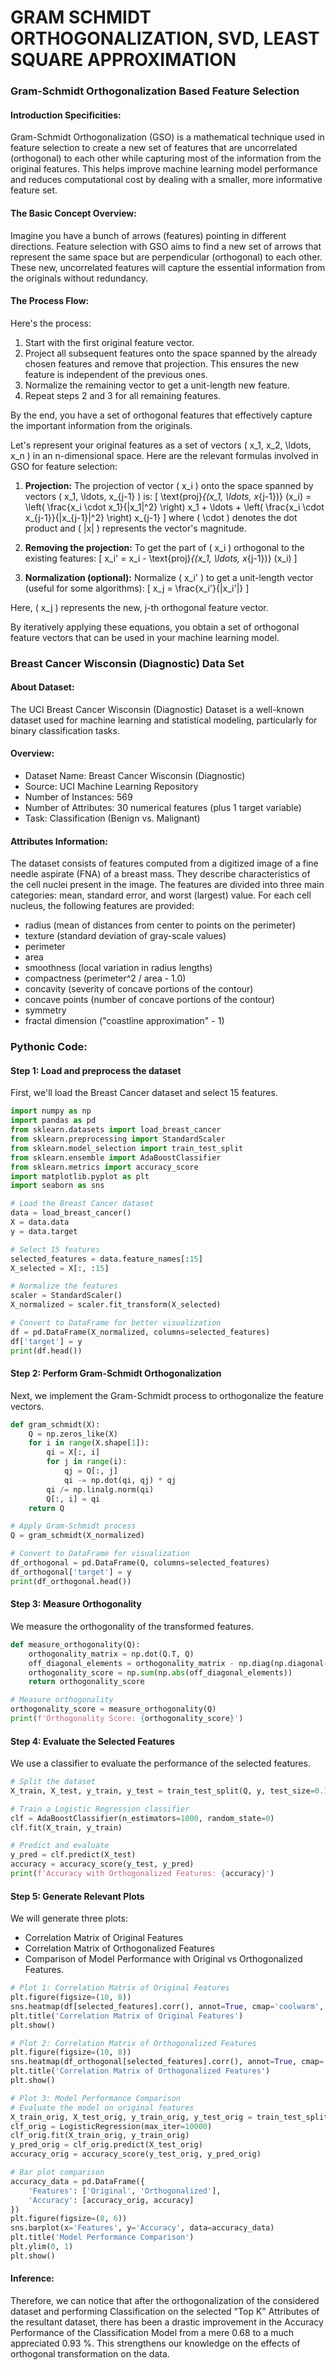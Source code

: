 # GRAM SCHMIDT ORTHOGONALIZATION, SVD, LEAST SQUARE APPROXIMATION

### Gram-Schmidt Orthogonalization Based Feature Selection

#### Introduction Specificities:
Gram-Schmidt Orthogonalization (GSO) is a mathematical technique used in feature selection to create a new set of features that are uncorrelated (orthogonal) to each other while capturing most of the information from the original features. This helps improve machine learning model performance and reduces computational cost by dealing with a smaller, more informative feature set.

#### The Basic Concept Overview:
Imagine you have a bunch of arrows (features) pointing in different directions. Feature selection with GSO aims to find a new set of arrows that represent the same space but are perpendicular (orthogonal) to each other. These new, uncorrelated features will capture the essential information from the originals without redundancy.

#### The Process Flow:
Here's the process:
1. Start with the first original feature vector.
2. Project all subsequent features onto the space spanned by the already chosen features and remove that projection. This ensures the new feature is independent of the previous ones.
3. Normalize the remaining vector to get a unit-length new feature.
4. Repeat steps 2 and 3 for all remaining features.

By the end, you have a set of orthogonal features that effectively capture the important information from the originals.

Let's represent your original features as a set of vectors \( x_1, x_2, \ldots, x_n \) in an n-dimensional space. Here are the relevant formulas involved in GSO for feature selection:

1. **Projection:** The projection of vector \( x_i \) onto the space spanned by vectors \( x_1, \ldots, x_{j-1} \) is:
\[ \text{proj}_{(x_1, \ldots, x_{j-1})} (x_i) = \left( \frac{x_i \cdot x_1}{\|x_1\|^2} \right) x_1 + \ldots + \left( \frac{x_i \cdot x_{j-1}}{\|x_{j-1}\|^2} \right) x_{j-1} \]
where \( \cdot \) denotes the dot product and \( \|x\| \) represents the vector's magnitude.

2. **Removing the projection:** To get the part of \( x_i \) orthogonal to the existing features:
\[ x_i' = x_i - \text{proj}_{(x_1, \ldots, x_{j-1})} (x_i) \]

3. **Normalization (optional):** Normalize \( x_i' \) to get a unit-length vector (useful for some algorithms):
\[ x_j = \frac{x_i'}{\|x_i'\|} \]

Here, \( x_j \) represents the new, j-th orthogonal feature vector.

By iteratively applying these equations, you obtain a set of orthogonal feature vectors that can be used in your machine learning model.

### Breast Cancer Wisconsin (Diagnostic) Data Set

#### About Dataset:
The UCI Breast Cancer Wisconsin (Diagnostic) Dataset is a well-known dataset used for machine learning and statistical modeling, particularly for binary classification tasks.

#### Overview:
- Dataset Name: Breast Cancer Wisconsin (Diagnostic)
- Source: UCI Machine Learning Repository
- Number of Instances: 569
- Number of Attributes: 30 numerical features (plus 1 target variable)
- Task: Classification (Benign vs. Malignant)

#### Attributes Information:
The dataset consists of features computed from a digitized image of a fine needle aspirate (FNA) of a breast mass. They describe characteristics of the cell nuclei present in the image. The features are divided into three main categories: mean, standard error, and worst (largest) value. For each cell nucleus, the following features are provided:
- radius (mean of distances from center to points on the perimeter)
- texture (standard deviation of gray-scale values)
- perimeter
- area
- smoothness (local variation in radius lengths)
- compactness (perimeter^2 / area - 1.0)
- concavity (severity of concave portions of the contour)
- concave points (number of concave portions of the contour)
- symmetry
- fractal dimension ("coastline approximation" - 1)

### Pythonic Code:

#### Step 1: Load and preprocess the dataset
First, we'll load the Breast Cancer dataset and select 15 features.

```python
import numpy as np
import pandas as pd
from sklearn.datasets import load_breast_cancer
from sklearn.preprocessing import StandardScaler
from sklearn.model_selection import train_test_split
from sklearn.ensemble import AdaBoostClassifier
from sklearn.metrics import accuracy_score
import matplotlib.pyplot as plt
import seaborn as sns

# Load the Breast Cancer dataset
data = load_breast_cancer()
X = data.data
y = data.target

# Select 15 features
selected_features = data.feature_names[:15]
X_selected = X[:, :15]

# Normalize the features
scaler = StandardScaler()
X_normalized = scaler.fit_transform(X_selected)

# Convert to DataFrame for better visualization
df = pd.DataFrame(X_normalized, columns=selected_features)
df['target'] = y
print(df.head())
```

#### Step 2: Perform Gram-Schmidt Orthogonalization
Next, we implement the Gram-Schmidt process to orthogonalize the feature vectors.

```python
def gram_schmidt(X):
    Q = np.zeros_like(X)
    for i in range(X.shape[1]):
        qi = X[:, i]
        for j in range(i):
            qj = Q[:, j]
            qi -= np.dot(qi, qj) * qj
        qi /= np.linalg.norm(qi)
        Q[:, i] = qi
    return Q

# Apply Gram-Schmidt process
Q = gram_schmidt(X_normalized)

# Convert to DataFrame for visualization
df_orthogonal = pd.DataFrame(Q, columns=selected_features)
df_orthogonal['target'] = y
print(df_orthogonal.head())
```

#### Step 3: Measure Orthogonality
We measure the orthogonality of the transformed features.

```python
def measure_orthogonality(Q):
    orthogonality_matrix = np.dot(Q.T, Q)
    off_diagonal_elements = orthogonality_matrix - np.diag(np.diagonal(orthogonality_matrix))
    orthogonality_score = np.sum(np.abs(off_diagonal_elements))
    return orthogonality_score

# Measure orthogonality
orthogonality_score = measure_orthogonality(Q)
print(f'Orthogonality Score: {orthogonality_score}')
```

#### Step 4: Evaluate the Selected Features
We use a classifier to evaluate the performance of the selected features.

```python
# Split the dataset
X_train, X_test, y_train, y_test = train_test_split(Q, y, test_size=0.1, random_state=42)

# Train a Logistic Regression classifier
clf = AdaBoostClassifier(n_estimators=1000, random_state=0)
clf.fit(X_train, y_train)

# Predict and evaluate
y_pred = clf.predict(X_test)
accuracy = accuracy_score(y_test, y_pred)
print(f'Accuracy with Orthogonalized Features: {accuracy}')
```

#### Step 5: Generate Relevant Plots
We will generate three plots:
- Correlation Matrix of Original Features
- Correlation Matrix of Orthogonalized Features
- Comparison of Model Performance with Original vs Orthogonalized Features.

```python
# Plot 1: Correlation Matrix of Original Features
plt.figure(figsize=(10, 8))
sns.heatmap(df[selected_features].corr(), annot=True, cmap='coolwarm', fmt='.2f')
plt.title('Correlation Matrix of Original Features')
plt.show()

# Plot 2: Correlation Matrix of Orthogonalized Features
plt.figure(figsize=(10, 8))
sns.heatmap(df_orthogonal[selected_features].corr(), annot=True, cmap='coolwarm', fmt='.2f')
plt.title('Correlation Matrix of Orthogonalized Features')
plt.show()

# Plot 3: Model Performance Comparison
# Evaluate the model on original features
X_train_orig, X_test_orig, y_train_orig, y_test_orig = train_test_split(X_normalized, y, test_size=0.3, random_state=42)
clf_orig = LogisticRegression(max_iter=10000)
clf_orig.fit(X_train_orig, y_train_orig)
y_pred_orig = clf_orig.predict(X_test_orig)
accuracy_orig = accuracy_score(y_test_orig, y_pred_orig)

# Bar plot comparison
accuracy_data = pd.DataFrame({
    'Features': ['Original', 'Orthogonalized'],
    'Accuracy': [accuracy_orig, accuracy]
})
plt.figure(figsize=(8, 6))
sns.barplot(x='Features', y='Accuracy', data=accuracy_data)
plt.title('Model Performance Comparison')
plt.ylim(0, 1)
plt.show()
```

#### Inference:
Therefore, we can notice that after the orthogonalization of the considered dataset and performing Classification on the selected "Top K" Attributes of the resultant dataset, there has been a drastic improvement in the Accuracy Performance of the Classification Model from a mere 0.68 to a much appreciated 0.93 %. This strengthens our knowledge on the effects of orthogonal transformation on the data.

